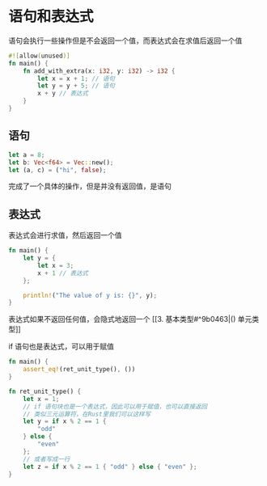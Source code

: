 # 语句和表达式

语句会执行一些操作但是不会返回一个值，而表达式会在求值后返回一个值

```rust
#![allow(unused)]
fn main() {
	fn add_with_extra(x: i32, y: i32) -> i32 {
	    let x = x + 1; // 语句
	    let y = y + 5; // 语句
	    x + y // 表达式
	}
}
```

## 语句

```rust
let a = 8;
let b: Vec<f64> = Vec::new();
let (a, c) = ("hi", false);
```

完成了一个具体的操作，但是并没有返回值，是语句

## 表达式

表达式会进行求值，然后返回一个值

```rust
fn main() {
    let y = {
        let x = 3;
        x + 1 // 表达式
    };

    println!("The value of y is: {}", y);
}
```

表达式如果不返回任何值，会隐式地返回一个 [[3. 基本类型#^9b0463|() 单元类型]]

if 语句也是表达式，可以用于赋值

```rust
fn main() {
    assert_eq!(ret_unit_type(), ())
}

fn ret_unit_type() {
    let x = 1;
    // if 语句块也是一个表达式，因此可以用于赋值，也可以直接返回
    // 类似三元运算符，在Rust里我们可以这样写
    let y = if x % 2 == 1 {
        "odd"
    } else {
        "even"
    };
    // 或者写成一行
    let z = if x % 2 == 1 { "odd" } else { "even" };
}
```